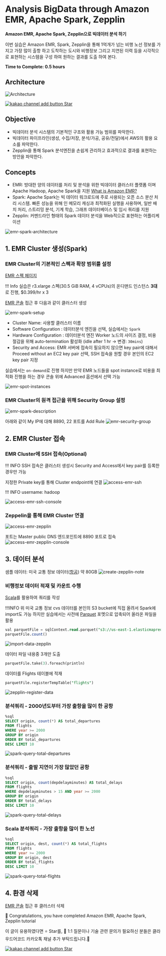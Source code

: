 # Analysis BigData through Amazon EMR, Apache Spark, Zepplin

**Amazon EMR, Apache Spark, Zepplin으로 빅데이터 분석 하기**

이번 실습은 Amazon EMR, Spark, Zepplin을 통해 1억개가 넘는 비행 노선 정보를 가지고 가장 많이 출항 하고 도착하는 도시와 비행정보 그리고 지연된 이력 등을 시각적으로 표현하는 시스템을 구성 하여 원하는 결과를 도출 하여 본다.

**Time to Complete: 0.5 hours**

## Architecture
![Architecture](assets/emr-spark-zepplin.png)

<div>
<a id="channel-add-button" target="_blank" href="http://pf.kakao.com/_nxoaTs">
  <img src="../../../assets/channel_add_small.png" alt="kakao channel add button"/>
</a>
<a class="github-button" href="https://github.com/cloudacode/tutorials" data-icon="octicon-star" data-size="large" data-show-count="true" aria-label="Star cloudacode/tutorials on GitHub">Star</a>
</div>

## Objective
- 빅데이터 분석 시스템의 기본적인 구조와 활용 가능 범위를 파악한다.
- 빅데이터 파이프라인(생성, 수집/저장, 분석/가공, 공유/전달)에서 AWS의 활용 요소를 파악한다.
- Zepplin을 통해 Spark 분석엔진을 손쉽게 관리하고 효과적으로 결과를 표현하는 방안을 파악한다.

## Concepts
- EMR: 방대한 양의 데이터를 처리 및 분석을 위한 빅데이터 클러스터 플랫폼 이며 Apache Hadoop, Apache Spark을 지원 [What is Amazon EMR?](https://docs.aws.amazon.com/ko_kr/emr/latest/ManagementGuide/emr-what-is-emr.html)
- Spark: Apache Spark는 빅 데이터 워크로드에 주로 사용되는 오픈 소스 분산 처리 시스템. 빠른 성능을 위해 인 메모리 캐싱과 최적화된 실행을 사용하며, 일반 배치 처리, 스트리밍 분석, 기계 학습, 그래프 데이터베이스 및 임시 쿼리를 지원 
- Zepplin: 커멘드라인 형태의 Spark 데이터 분석을 Web적으로 표현하는 어플리케이션

![emr-spark-architecture](assets/emr-spark-architecture.png)

## 1. EMR Cluster 생성(Spark)

### EMR Cluster의 기본적인 스펙과 확장 범위를 설정

[EMR 스펙 페이지](https://aws.amazon.com/emr/pricing/?nc=sn&loc=4)

!!! Info
        실습은 r3.xlarge 스펙(30.5 GiB RAM, 4 vCPUs)의 온디맨드 인스턴스 **3대**로 진행, $0.399/hr x 3


[EMR 콘솔](https://ap-northeast-2.console.aws.amazon.com/elasticmapreduce/home?region=ap-northeast-2#) 접근 후 다음과 같이 클러스터 생성

![emr-spark-setup](assets/emr-spark-setup.png)

- Cluster Name: 사용할 클러스터 이름
- Software Configuration : 데이터분석 엔진을 선택, 실습에서는 `Spark`
- Hardware Configuration : 데이터분석 엔진 Worker 노드의 사이즈 결정, 비용 절감을 위해 auto-termination 활성화 (idle after 1 hr -> 변경: `30mins`) 
- Security and Access: EMR 서버에 접속이 필요하지 않으면 key pair에 대해서 Proceed without an EC2 key pair 선택, SSH 접속을 원할 경우 본인의 EC2 key pair 지정

실습에서는 `on-demand`로 진행 하지만 만약 EMR 노드들을 spot instance로 비용을 최적화 진행을 하는 경우 콘솔 위에 Advanced 옵션에서 선택 가능

![emr-spot-instances](assets/emr-spot-instances.png)

### EMR Cluster의 원격 접근을 위해 Security Group 설정

![emr-spark-description](assets/emr-spark-description.png)

아래와 같이 My IP에 대해 8890, 22 포트를 Add Rule
![emr-security-group](assets/emr-security-group.png)

## 2. EMR Cluster 접속

### EMR Cluster에 SSH 접속(Optional)

!!! INFO
        SSH 접속은 클러스터 생성시 Security and Access에서 key pair를 등록한 경우만 가능

지정한 Private key를 통해 Cluster endpoint에 연결
![access-emr-ssh](assets/access-emr-ssh.png)

!!! INFO
        username: hadoop

![access-emr-ssh-console](assets/access-emr-ssh-console.png)

### Zeppelin을 통해 EMR Cluster 연결

![access-emr-zepplin](assets/access-emr-zepplin.png)

포트는 Master public DNS 엔드포인트에 8890 포트로 접속
![access-emr-zepplin-console](assets/access-emr-zepplin-console.png)

## 3. 데이터 분석

샘플 데이터: 미국 교통 정보 데이터([항공](https://catalog.data.gov/dataset/airline-on-time-performance-and-causes-of-flight-delays-on-time-data)) 약 80GB
![create-zepplin-note](assets/create-zepplin-note.png)

### 비행정보 데이터 적재 및 카운트 수행

[Scala](https://spark.apache.org/docs/latest/quick-start.html)를 활용하여 쿼리를 작성

!!!INFO
        위 미국 교통 정보 cvs 데이터를 본인의 S3 bucket에 직접 올려서 Spark에 import도 가능 하지만 실습에서는 사전에 [Parquet](https://parquet.apache.org/) 포멧으로 압축되어 올라온 파일을 활용

```sql
val parquetFile = sqlContext.read.parquet("s3://us-east-1.elasticmapreduce.samples/flightdata/input/")
parquetFile.count()
```

![import-data-zepplin](assets/import-data-zepplin.png)

데이터 파일 내용중 3개만 도출
```sql
parquetFile.take(3).foreach(println)
```

데이터를 Flights 테이블에 적재
```sql
parquetFile.registerTempTable("flights")
```

![zepplin-register-data](assets/zepplin-register-data.png)

### 분석쿼리 - 2000년도부터 가장 출항을 많이 한 공항

```sql
%sql
SELECT origin, count(*) AS total_departures
FROM flights
WHERE year >= 2000
GROUP BY origin
ORDER BY total_departures
DESC LIMIT 10
```

![spark-query-total-departures](assets/spark-query-total-departures.png)

### 분석쿼리 - 출발 지연이 가장 많았던 공항

```sql
%sql
SELECT origin, count(depdelayminutes) AS total_delays
FROM flights
WHERE depdelayminutes > 15 AND year >= 2000
GROUP BY origin
ORDER BY total_delays
DESC LIMIT 10
```

![spark-query-total-delays](assets/spark-query-total-delays.png)

### Scala 분석쿼리 - 가장 출항을 많이 한 노선

```sql
%sql
SELECT origin, dest, count(*) AS total_flights
FROM flights
WHERE year >= 2000
GROUP BY origin, dest
ORDER BY total_flights
DESC LIMIT 10
```

![spark-query-total-flights](assets/spark-query-total-flights.png)

## 4. 환경 삭제

[EMR 콘솔](https://ap-northeast-2.console.aws.amazon.com/elasticmapreduce/home?region=ap-northeast-2#) 접근 후 클러스터 삭제


🎉 Congratulations, you have completed Amazon EMR, Apache Spark, Zepplin tutorial

이 글이 유용하였다면 ⭐ Star를, 💬 1:1 질문이나 기술 관련 문의가 필요하신 분들은 클라우드어코드 카카오톡 채널 추가 부탁드립니다.🤗

<div>
<a id="channel-add-button" target="_blank" href="http://pf.kakao.com/_nxoaTs">
  <img src="../../../assets/channel_add_small.png" alt="kakao channel add button"/>
</a>
<a class="github-button" href="https://github.com/cloudacode/tutorials" data-icon="octicon-star" data-size="large" data-show-count="true" aria-label="Star cloudacode/tutorials on GitHub">Star</a>
</div>

<script async defer src="https://buttons.github.io/buttons.js"></script>
